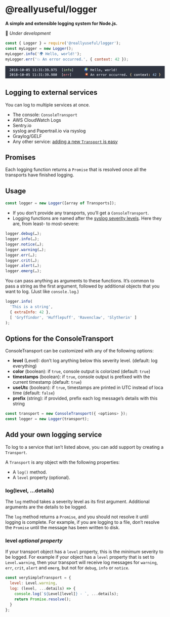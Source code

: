 # @reallyuseful/logger

**A simple and extensible logging system for Node.js.**

👷 _Under development_

```javascript
const { Logger } = require('@reallyuseful/logger');
const myLogger = new Logger();
myLogger.info('🌍 Hello, world!');
myLogger.err('💥 An error occurred.', { context: 42 });
```

![Screenshot](/screenshot.png)

## Logging to external services

You can log to multiple services at once.

- The console: `ConsoleTransport`
- AWS CloudWatch Logs
- Sentry.io
- syslog and Papertrail.io via rsyslog
- Graylog/GELF
- Any other service: [adding a new `Transport` is easy](#add-your-own-logging-service)

## Promises

Each logging function returns a `Promise` that is resolved once all the transports have finished logging.

## Usage

```javascript
const logger = new Logger([array of Transports]);
```

- If you don’t provide any transports, you’ll get a `ConsoleTransport`.
- Logging functions are named after the [syslog severity levels](https://en.wikipedia.org/wiki/Syslog#Severity_level). Here they are, from least- to most-severe:

```javascript
logger.debug(…);
logger.info(…);
logger.notice(…);
logger.warning(…);
logger.err(…);
logger.crit(…);
logger.alert(…);
logger.emerg(…);
```

You can pass anything as arguments to these functions. It’s common to pass a string as the first argument, followed by additional objects that you want to log. (Just like `console.log`.)

<!-- prettier-ignore -->
```javascript
logger.info(
  'This is a string', 
  { extraInfo: 42 }, 
  [ 'Gryffindor', 'Hufflepuff', 'Ravenclaw', 'Slytherin' ]
);
```

## Options for the ConsoleTransport

ConsoleTransport can be customized with any of the following options:

- **level** (Level): don’t log anything below this severity level. (default: log everything)
- **color** (boolean): if `true`, console output is colorized (default: `true`)
- **timestamps** (boolean): if `true`, console output is prefixed with the current timestamp (default: `true`)
- **useUtc** (boolean): if `true`, timestamps are printed in UTC instead of loca time (default: `false`)
- **prefix** (string): if provided, prefix each log message’s details with this string

```javascript
const transport = new ConsoleTransport({ <options> });
const logger = new Logger(transport);
```

## Add your own logging service

To log to a service that isn’t listed above, you can add support by creating a `Transport`.

A `Transport` is any object with the following properties:

- A `log()` method.
- A `level` property (optional).

### log(level, ...details)

The `log` method takes a severity level as its first argument. Additional arguments are the details to be logged.

The `log` method returns a `Promise`, and you should not resolve it until logging is complete. For example, if you are logging to a file, don’t resolve the `Promise` until the message has been written to disk.

### level _optional property_

If your transport object has a `level` property, this is the _minimum_ severity to be logged. For example if your object has a `level` property that is set to `Level.warning`, then your transport will receive log messages for `warning`, `err`, `crit`, `alert` and `emerg`, but not for `debug`, `info` or `notice`.

```javascript
const verySimpleTransport = {
  level: Level.warning,
  log: (level, ...details) => {
    console.log(`${Level[level]} - `, ...details);
    return Promise.resolve();
  }
};
```
